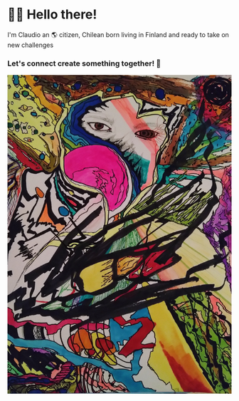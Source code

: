# 🙋‍♂️ Hello there!

I'm Claudio an 🌎 citizen, Chilean born living in Finland and ready to take on new challenges 

### Let's connect create something together! 🌱
<img src="https://github.com/Claudiferock/Claudiferock/blob/master/IMG_20181109_090457_295(2).jpg" alt="drawing" width="512">

<!--
**Claudiferock/Claudiferock** is a ✨ _special_ ✨ repository because its `README.md` (this file) appears on your GitHub profile.

Here are some ideas to get you started:

- 🔭 I’m currently working on ...
- 🌱 I’m currently learning ...
- 👯 I’m looking to collaborate on ...
- 🤔 I’m looking for help with ...
- 💬 Ask me about ...
- 📫 How to reach me: ...
- 😄 Pronouns: ...
- ⚡ Fun fact: ...
-->
